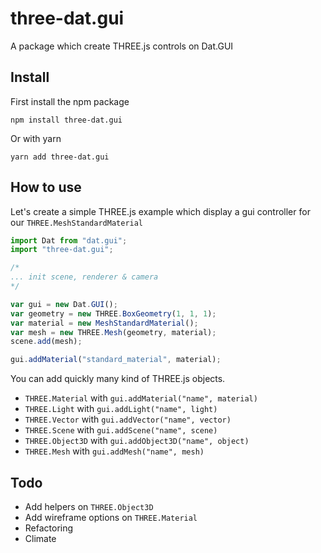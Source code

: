 # three-dat.gui

A package which create THREE.js controls on Dat.GUI

## Install 

First install the npm package 
```
npm install three-dat.gui
```

Or with yarn
```
yarn add three-dat.gui
```


## How to use

Let's create a simple THREE.js example which display a gui controller for our `THREE.MeshStandardMaterial`

``` javascript
import Dat from "dat.gui";
import "three-dat.gui";

/* 
... init scene, renderer & camera
*/

var gui = new Dat.GUI();
var geometry = new THREE.BoxGeometry(1, 1, 1);
var material = new MeshStandardMaterial();
var mesh = new THREE.Mesh(geometry, material);
scene.add(mesh);

gui.addMaterial("standard_material", material);
```
 

You can add quickly many kind of THREE.js objects. 

- `THREE.Material` with `gui.addMaterial("name", material)`
- `THREE.Light` with `gui.addLight("name", light)`
- `THREE.Vector` with `gui.addVector("name", vector)`
- `THREE.Scene` with `gui.addScene("name", scene)`
- `THREE.Object3D` with `gui.addObject3D("name", object)`
- `THREE.Mesh` with `gui.addMesh("name", mesh)`

## Todo

- Add helpers on `THREE.Object3D`
- Add wireframe options on `THREE.Material`
- Refactoring 
- Climate
